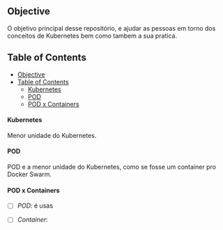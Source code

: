 ## Objective
O objetivo principal desse repositório, e ajudar as pessoas em torno dos conceitos de Kubernetes bem como tambem a sua pratica.

## Table of Contents
- [Objective](#objective)
- [Table of Contents](#table-of-contents)
    - [Kubernetes](#kubernetes)
    - [POD](#pod)
    - [POD x Containers](#pod-x-containers)

#### Kubernetes
Menor unidade do Kubernetes.

#### POD
POD e a menor unidade do Kubernetes, como se fosse um container pro Docker Swarm.

#### POD x Containers
- [ ] *POD*: é usas
- [ ] *Container*: 

